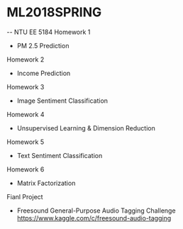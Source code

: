 # ML2018SPRING
-- NTU EE 5184 
Homework 1
- PM 2.5 Prediction

Homework 2
- Income Prediction

Homework 3
- Image Sentiment Classification

Homework 4
- Unsupervised Learning & Dimension Reduction

Homework 5
- Text Sentiment Classification

Homework 6
- Matrix Factorization

Fianl Project
 - Freesound General-Purpose Audio Tagging Challenge
https://www.kaggle.com/c/freesound-audio-tagging
